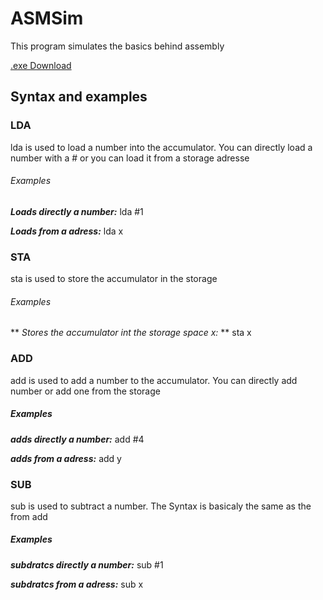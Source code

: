 # ASMSim
This program simulates the basics behind assembly

[.exe Download](https://github.com/KspPaul/ASMSim/raw/master/ASMSim/bin/Debug/ASMSim.exe)
## Syntax and examples

### LDA
lda is used to load a number into the accumulator. You can directly load a number with a # or you can load it from a storage adresse
###### Examples
**_Loads directly a number:_** lda #1

 **_Loads from a adress:_** lda x

### STA
sta is used to store the accumulator in the storage
###### Examples
** _Stores the accumulator int the storage space x:_ ** sta x

### ADD
add is used to add a number to the accumulator. You can directly add number or add one from the storage
##### Examples
**_adds directly a number:_** add #4

 **_adds from a adress:_** add y

### SUB
sub is used to subtract a number. The Syntax is basicaly the same as the from add
##### Examples
**_subdratcs directly a number:_** sub #1

 **_subdratcs from a adress:_** sub x
